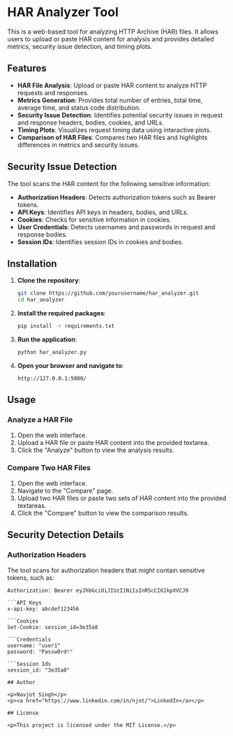 # HAR Analyzer Tool

This is a web-based tool for analyzing HTTP Archive (HAR) files. It allows users to upload or paste HAR content for analysis and provides detailed metrics, security issue detection, and timing plots.

## Features

- **HAR File Analysis**: Upload or paste HAR content to analyze HTTP requests and responses.
- **Metrics Generation**: Provides total number of entries, total time, average time, and status code distribution.
- **Security Issue Detection**: Identifies potential security issues in request and response headers, bodies, cookies, and URLs.
- **Timing Plots**: Visualizes request timing data using interactive plots.
- **Comparison of HAR Files**: Compares two HAR files and highlights differences in metrics and security issues.

## Security Issue Detection

The tool scans the HAR content for the following sensitive information:

- **Authorization Headers**: Detects authorization tokens such as Bearer tokens.
- **API Keys**: Identifies API keys in headers, bodies, and URLs.
- **Cookies**: Checks for sensitive information in cookies.
- **User Credentials**: Detects usernames and passwords in request and response bodies.
- **Session IDs**: Identifies session IDs in cookies and bodies.

## Installation

1. **Clone the repository**:
    ```sh
    git clone https://github.com/yourusername/har_analyzer.git
    cd har_analyzer
    ```

2. **Install the required packages**:
    ```sh
    pip install -r requirements.txt
    ```

3. **Run the application**:
    ```sh
    python har_analyzer.py
    ```

4. **Open your browser and navigate to**:
    ```
    http://127.0.0.1:5000/
    ```

## Usage

### Analyze a HAR File

1. Open the web interface.
2. Upload a HAR file or paste HAR content into the provided textarea.
3. Click the "Analyze" button to view the analysis results.

### Compare Two HAR Files

1. Open the web interface.
2. Navigate to the "Compare" page.
3. Upload two HAR files or paste two sets of HAR content into the provided textareas.
4. Click the "Compare" button to view the comparison results.

## Security Detection Details

### Authorization Headers

The tool scans for authorization headers that might contain sensitive tokens, such as:

```Authorization Tokens
Authorization: Bearer eyJhbGciOiJIUzI1NiIsInR5cCI6IkpXVCJ9

```API Keys
x-api-key: abcdef123456

```Cookies
Set-Cookie: session_id=3e35a8

```Credentials
username: "user1"
password: "Passw0rd!"

```Session Ids
session_id: "3e35a8"

## Author

<p>Navjot Singh</p>
<p><a href="https://www.linkedin.com/in/njot/">LinkedIn</a></p>

## License

<p>This project is licensed under the MIT License.</p>